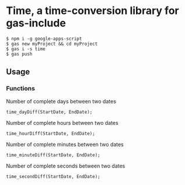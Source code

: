 # Time, a time-conversion library for gas-include

```
$ npm i -g google-apps-script
$ gas new myProject && cd myProject
$ gas i -s time
$ gas push
```
## Usage

### Functions


Number of complete days between two dates
 ```
time_dayDiff(StartDate, EndDate);
```

Number of complete hours between two dates
```
time_hourDiff(StartDate, EndDate);
```

Number of complete minutes between two dates
```
time_minuteDiff(StartDate, EndDate);
```

Number of complete seconds between two dates
```
time_secondDiff(StartDate, EndDate);
```
